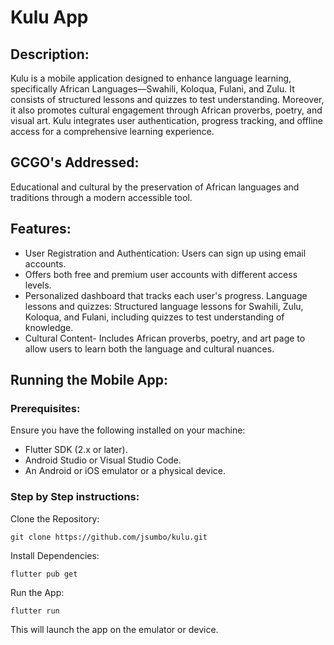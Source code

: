 # Kulu App

## Description:
Kulu is a mobile application designed to enhance language learning, specifically African Languages—Swahili, Koloqua, Fulani, and Zulu. It consists of structured lessons and quizzes to test understanding. Moreover, it also promotes cultural engagement through African proverbs, poetry, and visual art. Kulu integrates user authentication, progress tracking, and offline access for a comprehensive learning experience.

## GCGO's Addressed:
Educational and cultural by the preservation of African languages and traditions through a modern accessible tool. 

## Features:
 - User Registration and Authentication: Users can sign up using email accounts.
 - Offers both free and premium user accounts with different access levels.
 - Personalized dashboard that tracks each user's progress.
 Language lessons and quizzes: Structured language lessons for Swahili, Zulu, Koloqua, and Fulani, including quizzes to test understanding of knowledge.
 - Cultural Content- Includes African proverbs, poetry, and art page to allow users to learn both the language and cultural nuances.

## Running the Mobile App:
### Prerequisites:
Ensure you have the following installed on your machine:
  - Flutter SDK (2.x or later).
  - Android Studio or Visual Studio Code.
  - An Android or iOS emulator or a physical device.

### Step by Step instructions:
Clone the Repository:

    git clone https://github.com/jsumbo/kulu.git
    
Install Dependencies:
    
    flutter pub get

Run the App:
    
    flutter run

This will launch the app on the emulator or device.
